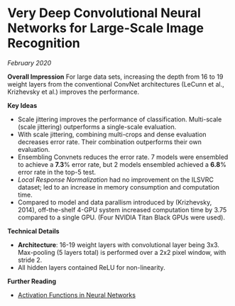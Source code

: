 # Very Deep Convolutional Neural Networks for Large-Scale Image Recognition
*February 2020*

**Overall Impression**
For large data sets, increasing the depth from 16 to 19 weight layers from  the conventional ConvNet architectures (LeCunn et al., Krizhevsky et al.) improves the performance.

**Key Ideas**
* Scale jittering improves the performance of classification.  Multi-scale (scale jittering) outperforms a single-scale evaluation.
* With scale jittering, combining multi-crops and dense evaluation decreases error rate.  Their combination outperforms their own evaluation.
* Ensembling Convnets reduces the error rate.  7 models were ensembled to achieve a **7.3**% error rate, but 2 models ensembled achieved a **6.8**% error rate in the top-5 test.
* *Local Response Normalization* had no improvement on the ILSVRC dataset; led to an increase in memory consumption and computation time.
* Compared to model and data parallism introduced by (Krizhevsky, 2014), off-the-shelf 4-GPU system increased computation time by 3.75 compared to a single GPU. (Four NVIDIA Titan Black GPUs were used).

**Technical Details**
* **Architecture**: 16-19 weight layers with convolutional layer being 3x3.  Max-pooling (5 layers total) is performed over a 2x2 pixel window, with stride 2.
* All hidden layers contained ReLU for non-linearity.

**Further Reading**
* [Activation Functions in Neural Networks](https://towardsdatascience.com/activation-functions-neural-networks-1cbd9f8d91d6)
